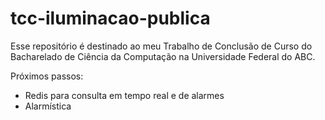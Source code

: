 # tcc-iluminacao-publica
Esse repositório é destinado ao meu Trabalho de Conclusão de Curso do Bacharelado de Ciência da Computação na Universidade Federal do ABC.

Próximos passos:

- Redis para consulta em tempo real e de alarmes
- Alarmística